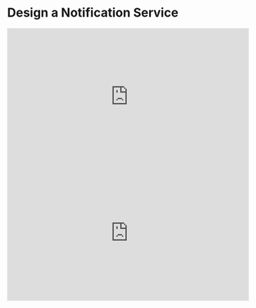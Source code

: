 # Design a Notification Service

<iframe width="560" height="315" src="https://www.youtube.com/embed/J-5JozlYIqI?si=oiTA2p6rHMfJWnGr" title="YouTube video player" frameborder="0" allow="accelerometer; autoplay; clipboard-write; encrypted-media; gyroscope; picture-in-picture; web-share" referrerpolicy="strict-origin-when-cross-origin" allowfullscreen></iframe>

<iframe width="560" height="315" src="https://www.youtube.com/embed/TpugGhXhdaU?si=sPX_0xSKTqq6uhn9" title="YouTube video player" frameborder="0" allow="accelerometer; autoplay; clipboard-write; encrypted-media; gyroscope; picture-in-picture; web-share" referrerpolicy="strict-origin-when-cross-origin" allowfullscreen></iframe>

